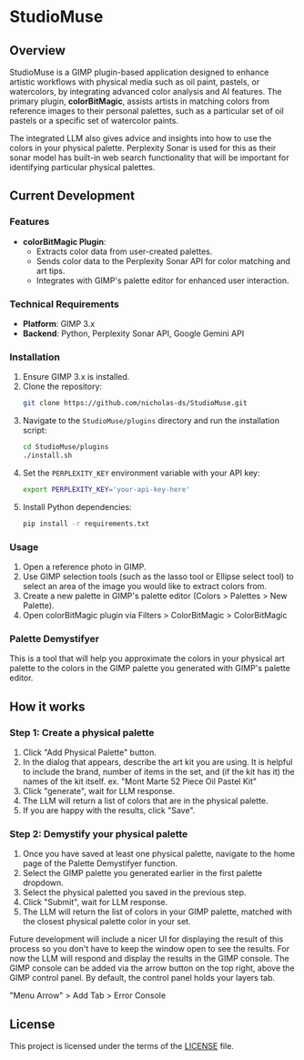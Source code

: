 # StudioMuse

## Overview

StudioMuse is a GIMP plugin-based application designed to enhance artistic workflows with physical media such as oil paint, pastels, or watercolors, by integrating advanced color analysis and AI features. The primary plugin, **colorBitMagic**, assists artists in matching colors from reference images to their personal palettes, such as a particular set of oil pastels or a specific set of watercolor paints.

The integrated LLM also gives advice and insights into how to use the colors in your physical palette. Perplexity Sonar is used for this as their sonar model has built-in web search functionality that will be important for identifying particular physical palettes.

## Current Development

### Features

- **colorBitMagic Plugin**:
  - Extracts color data from user-created palettes.
  - Sends color data to the Perplexity Sonar API for color matching and art tips.
  - Integrates with GIMP's palette editor for enhanced user interaction.

### Technical Requirements

- **Platform**: GIMP 3.x
- **Backend**: Python, Perplexity Sonar API, Google Gemini API

### Installation

1. Ensure GIMP 3.x is installed.
2. Clone the repository:
   ```bash
   git clone https://github.com/nicholas-ds/StudioMuse.git
   ```
3. Navigate to the `StudioMuse/plugins` directory and run the installation script:
   ```bash
   cd StudioMuse/plugins
   ./install.sh
   ```
4. Set the `PERPLEXITY_KEY` environment variable with your API key:
   ```bash
   export PERPLEXITY_KEY='your-api-key-here'
   ```
5. Install Python dependencies:
   ```bash
   pip install -r requirements.txt
   ```

### Usage

1. Open a reference photo in GIMP.
2. Use GIMP selection tools (such as the lasso tool or Ellipse select tool) to select an area of the image you would like to extract colors from.
3. Create a new palette in GIMP's palette editor (Colors > Palettes > New Palette).
4. Open colorBitMagic plugin via Filters > ColorBitMagic > ColorBitMagic

### Palette Demystifyer

This is a tool that will help you approximate the colors in your physical art palette to the colors in the GIMP palette you generated with GIMP's palette editor.

## How it works

### Step 1: Create a physical palette

1. Click "Add Physical Palette" button.
2. In the dialog that appears, describe the art kit you are using. It is helpful to include the brand, number of items in the set, and (if the kit has it) the names of the kit itself.
 ex. "Mont Marte 52 Piece Oil Pastel Kit"
3. Click "generate", wait for LLM response.
4. The LLM will return a list of colors that are in the physical palette.
5. If you are happy with the results, click "Save".

### Step 2: Demystify your physical palette

1. Once you have saved at least one physical palette, navigate to the home page of the Palette Demystifyer function.
2. Select the GIMP palette you generated earlier in the first palette dropdown.
3. Select the physical paletted you saved in the previous step.
4. Click "Submit", wait for LLM response.
5. The LLM will return the list of colors in your GIMP palette, matched with the closest physical palette color in your set.

Future development will include a nicer UI for displaying the result of this process so you don't have to keep the window open to see the results. For now the LLM will respond and display the results in the GIMP console. The GIMP console can be added via the arrow button on the top right, above the GIMP control panel. By default, the control panel holds your layers tab.

"Menu Arrow" > Add Tab > Error Console



## License

This project is licensed under the terms of the [LICENSE](LICENSE) file.

